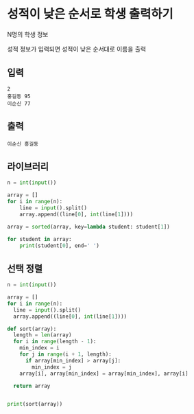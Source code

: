 # 성적이 낮은 순서로 학생 출력하기

N명의 학생 정보

성적 정보가 입력되면 성적이 낮은 순서대로 이름을 출력

## 입력
```
2
홍길동 95
이순신 77
```

## 출력
```
이순신 홍길동
```

## 라이브러리
```python
n = int(input())

array = []
for i in range(n):
    line = input().split()
    array.append((line[0], int(line[1])))

array = sorted(array, key=lambda student: student[1])

for student in array:
    print(student[0], end=' ')
```

## 선택 정렬
```python
n = int(input())

array = []
for i in range(n):
  line = input().split()
  array.append((line[0], int(line[1])))

def sort(array):
  length = len(array)
  for i in range(length - 1):
    min_index = i
    for j in range(i + 1, length):
      if array[min_index] > array[j]:
        min_index = j
    array[i], array[min_index] = array[min_index], array[i]

  return array


print(sort(array))

```
